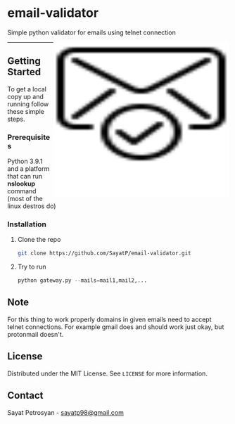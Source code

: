# email-validator
Simple python validator for emails using telnet connection


<img align="right" width="400" height="350" src="https://github.com/SayatP/email-validator/blob/main/resources/noun_envelope_185619.svg">

----

## Getting Started

To get a local copy up and running follow these simple steps.

### Prerequisites
   Python 3.9.1 and a platform that can run **nslookup** command (most of the linux destros do)
  
### Installation

1. Clone the repo
   ```sh
   git clone https://github.com/SayatP/email-validator.git
   ```

1. Try to run
   ```python
   python gateway.py --mails=mail1,mail2,...
   ```

## Note

For this thing to work properly domains in given emails need to accept telnet connections. For
example gmail does and should work just okay, but protonmail doesn't.


<!-- LICENSE -->
## License

Distributed under the MIT License. See `LICENSE` for more information.



<!-- CONTACT -->
## Contact

Sayat Petrosyan - sayatp98@gmail.com
